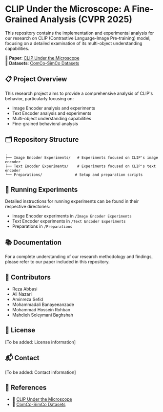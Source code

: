 # CLIP Under the Microscope: A Fine-Grained Analysis (CVPR 2025)

This repository contains the implementation and experimental analysis for our research on CLIP (Contrastive Language-Image Pre-training) model, focusing on a detailed examination of its multi-object understanding capabilities.

📄 **Paper**: [CLIP Under the Microscope](https://arxiv.org/pdf/2502.19842)   
💾 **Datasets**: [ComCo-SimCo Datasets](https://huggingface.co/datasets/clip-oscope/simco-comco)

## 📋 Project Overview

This research project aims to provide a comprehensive analysis of CLIP's behavior, particularly focusing on:
- Image Encoder analysis and experiments
- Text Encoder analysis and experiments
- Multi-object understanding capabilities
- Fine-grained behavioral analysis

## 🗂️ Repository Structure

```
.
├── Image Encoder Experiments/   # Experiments focused on CLIP's image encoder
├── Text Encoder Experiments/    # Experiments focused on CLIP's text encoder
└── Preparations/               # Setup and preparation scripts
```

## 🧪 Running Experiments

Detailed instructions for running experiments can be found in their respective directories:
- Image Encoder experiments in `/Image Encoder Experiments`
- Text Encoder experiments in `/Text Encoder Experiments`
- Preparations in `/Preparations`

## 📚 Documentation

For a complete understanding of our research methodology and findings, please refer to our paper included in this repository.

## 👥 Contributors
- Reza Abbasi
- Ali Nazari
- Aminreza Sefid
- Mohammadali Banayeeanzade
- Mohammad Hossein Rohban
- Mahdieh Soleymani Baghshah

## 📄 License

[To be added: License information]

## 📬 Contact

[To be added: Contact information]

## 🔗 References

- 📄 [CLIP Under the Microscope](https://arxiv.org/pdf/2502.19842)
- 💾 [ComCo-SimCo Datasets](https://huggingface.co/datasets/clip-oscope/simco-comco)
